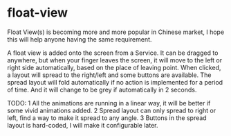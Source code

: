 float-view
==========
Float View(s) is becoming more and more popular in Chinese market, I hope this will help anyone having the same requirement.

A float view is added onto the screen from a Service. It can be dragged to anywhere, but when your finger leaves the screen, it will move to the left or right side automatically, based on the place of leaving point. When clicked, a layout will spread to the right/left and some buttons are available. The spread layout will fold automatically if no action is implemented for a period of time. And it will change to be grey if automatically in 2 seconds.

TODO:
1  All the animations are running in a linear way, it will be better if some vivid animations added.
2  Spread layout can only spread to right or left, find a way to make it spread to any angle.
3  Buttons in the spread layout is hard-coded, I will make it configurable later.
